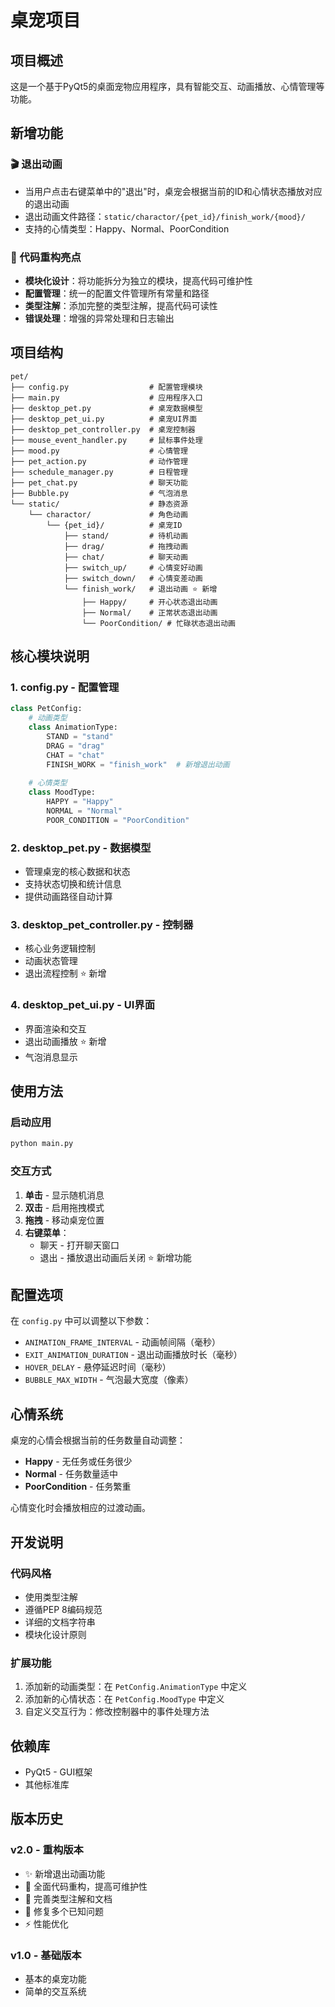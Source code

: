 # 桌宠项目

## 项目概述

这是一个基于PyQt5的桌面宠物应用程序，具有智能交互、动画播放、心情管理等功能。

## 新增功能

### 🎬 退出动画
- 当用户点击右键菜单中的"退出"时，桌宠会根据当前的ID和心情状态播放对应的退出动画
- 退出动画文件路径：`static/charactor/{pet_id}/finish_work/{mood}/`
- 支持的心情类型：Happy、Normal、PoorCondition

### 🔧 代码重构亮点
- **模块化设计**：将功能拆分为独立的模块，提高代码可维护性
- **配置管理**：统一的配置文件管理所有常量和路径
- **类型注解**：添加完整的类型注解，提高代码可读性
- **错误处理**：增强的异常处理和日志输出

## 项目结构

```
pet/
├── config.py                  # 配置管理模块
├── main.py                    # 应用程序入口
├── desktop_pet.py             # 桌宠数据模型
├── desktop_pet_ui.py          # 桌宠UI界面
├── desktop_pet_controller.py  # 桌宠控制器
├── mouse_event_handler.py     # 鼠标事件处理
├── mood.py                    # 心情管理
├── pet_action.py              # 动作管理
├── schedule_manager.py        # 日程管理
├── pet_chat.py                # 聊天功能
├── Bubble.py                  # 气泡消息
└── static/                    # 静态资源
    └── charactor/             # 角色动画
        └── {pet_id}/          # 桌宠ID
            ├── stand/         # 待机动画
            ├── drag/          # 拖拽动画
            ├── chat/          # 聊天动画
            ├── switch_up/     # 心情变好动画
            ├── switch_down/   # 心情变差动画
            └── finish_work/   # 退出动画 ⭐ 新增
                ├── Happy/     # 开心状态退出动画
                ├── Normal/    # 正常状态退出动画
                └── PoorCondition/ # 忙碌状态退出动画
```

## 核心模块说明

### 1. config.py - 配置管理
```python
class PetConfig:
    # 动画类型
    class AnimationType:
        STAND = "stand"
        DRAG = "drag"
        CHAT = "chat"
        FINISH_WORK = "finish_work"  # 新增退出动画
    
    # 心情类型
    class MoodType:
        HAPPY = "Happy"
        NORMAL = "Normal"
        POOR_CONDITION = "PoorCondition"
```

### 2. desktop_pet.py - 数据模型
- 管理桌宠的核心数据和状态
- 支持状态切换和统计信息
- 提供动画路径自动计算

### 3. desktop_pet_controller.py - 控制器
- 核心业务逻辑控制
- 动画状态管理
- 退出流程控制 ⭐ 新增

### 4. desktop_pet_ui.py - UI界面
- 界面渲染和交互
- 退出动画播放 ⭐ 新增
- 气泡消息显示

## 使用方法

### 启动应用
```bash
python main.py
```

### 交互方式
1. **单击** - 显示随机消息
2. **双击** - 启用拖拽模式
3. **拖拽** - 移动桌宠位置
4. **右键菜单**：
   - 聊天 - 打开聊天窗口
   - 退出 - 播放退出动画后关闭 ⭐ 新增功能


## 配置选项

在 `config.py` 中可以调整以下参数：

- `ANIMATION_FRAME_INTERVAL` - 动画帧间隔（毫秒）
- `EXIT_ANIMATION_DURATION` - 退出动画播放时长（毫秒）
- `HOVER_DELAY` - 悬停延迟时间（毫秒）
- `BUBBLE_MAX_WIDTH` - 气泡最大宽度（像素）

## 心情系统

桌宠的心情会根据当前的任务数量自动调整：
- **Happy** - 无任务或任务很少
- **Normal** - 任务数量适中
- **PoorCondition** - 任务繁重

心情变化时会播放相应的过渡动画。

## 开发说明

### 代码风格
- 使用类型注解
- 遵循PEP 8编码规范
- 详细的文档字符串
- 模块化设计原则

### 扩展功能
1. 添加新的动画类型：在 `PetConfig.AnimationType` 中定义
2. 添加新的心情状态：在 `PetConfig.MoodType` 中定义
3. 自定义交互行为：修改控制器中的事件处理方法

## 依赖库

- PyQt5 - GUI框架
- 其他标准库

## 版本历史

### v2.0 - 重构版本
- ✨ 新增退出动画功能
- 🔧 全面代码重构，提高可维护性
- 📝 完善类型注解和文档
- 🐛 修复多个已知问题
- ⚡ 性能优化

### v1.0 - 基础版本
- 基本的桌宠功能
- 简单的交互系统
